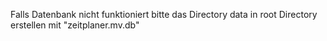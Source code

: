 Falls Datenbank nicht funktioniert bitte das Directory data in root Directory erstellen mit "zeitplaner.mv.db"
